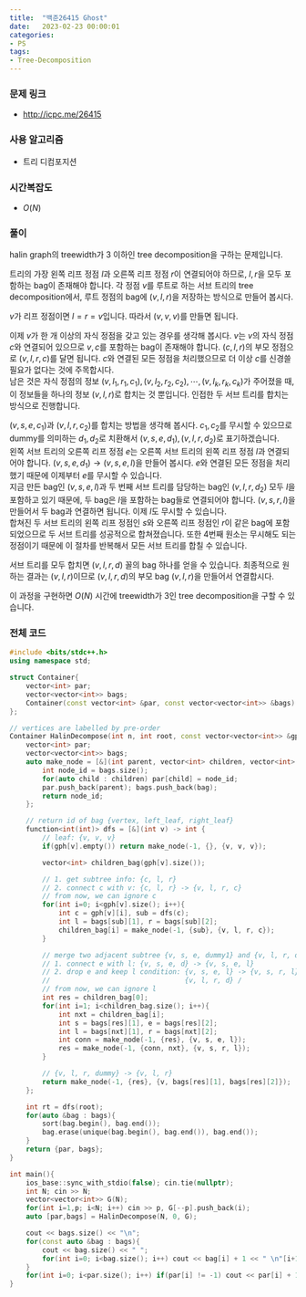 ```yaml
---
title:  "백준26415 Ghost"
date:   2023-02-23 00:00:01
categories:
- PS
tags:
- Tree-Decomposition
---
```


### 문제 링크
* http://icpc.me/26415

### 사용 알고리즘
* 트리 디컴포지션

### 시간복잡도
* $O(N)$

### 풀이
halin graph의 treewidth가 3 이하인 tree decomposition을 구하는 문제입니다.

트리의 가장 왼쪽 리프 정점 $l$과 오른쪽 리프 정점 $r$이 연결되어야 하므로, $l, r$을 모두 포함하는 bag이 존재해야 합니다. 각 정점 $v$를 루트로 하는 서브 트리의 tree decomposition에서, 루트 정점의 bag에 $(v, l, r)$을 저장하는 방식으로 만들어 봅시다.

$v$가 리프 정점이면 $l=r=v$입니다. 따라서 $(v, v, v)$를 만들면 됩니다.

이제 $v$가 한 개 이상의 자식 정점을 갖고 있는 경우를 생각해 봅시다. $v$는 $v$의 자식 정점 $c$와 연결되어 있으므로 $v, c$를 포함하는 bag이 존재해야 합니다. $(c,l,r)$의 부모 정점으로 $(v,l,r,c)$를 달면 됩니다. $c$와 연결된 모든 정점을 처리했으므로 더 이상 $c$를 신경쓸 필요가 없다는 것에 주목합시다.<br>
남은 것은 자식 정점의 정보 $(v,l_1,r_1,c_1), (v,l_2,r_2,c_2), \cdots, (v,l_k,r_k,c_k)$가 주어졌을 때, 이 정보들을 하나의 정보 $(v, l, r)$로 합치는 것 뿐입니다. 인접한 두 서브 트리를 합치는 방식으로 진행합니다.

$(v,s,e,c_1)$과 $(v,l,r,c_2)$를 합치는 방법을 생각해 봅시다. $c_1,c_2$를 무시할 수 있으므로 dummy를 의미하는 $d_1,d_2$로 치환해서 $(v,s,e,d_1), (v,l,r,d_2)$로 표기하겠습니다.<br>
왼쪽 서브 트리의 오른쪽 리프 정점 $e$는 오른쪽 서브 트리의 왼쪽 리프 정점 $l$과 연결되어야 합니다. $(v,s,e,d_1) \rightarrow (v,s,e,l)$을 만들어 봅시다. $e$와 연결된 모든 정점을 처리했기 때문에 이제부터 $e$를 무시할 수 있습니다.<br>
지금 만든 bag인 $(v,s,e,l)$과 두 번째 서브 트리를 담당하는 bag인 $(v,l,r,d_2)$ 모두 $l$을 포함하고 있기 때문에, 두 bag은 $l$을 포함하는 bag들로 연결되어야 합니다. $(v,s,r,l)$을 만들어서 두 bag과 연결하면 됩니다. 이제 $l$도 무시할 수 있습니다.<br>
합쳐진 두 서브 트리의 왼쪽 리프 정점인 $s$와 오른쪽 리프 정점인 $r$이 같은 bag에 포함되었으므로 두 서브 트리를 성공적으로 합쳐졌습니다. 또한 4번째 원소는 무시해도 되는 정점이기 때문에 이 절차를 반복해서 모든 서브 트리를 합칠 수 있습니다.

서브 트리를 모두 합치면 $(v,l,r,d)$ 꼴의 bag 하나를 얻을 수 있습니다. 최종적으로 원하는 결과는 $(v,l,r)$이므로 $(v,l,r,d)$의 부모 bag $(v,l,r)$을 만들어서 연결합시다.

이 과정을 구현하면 $O(N)$ 시간에 treewidth가 3인 tree decomposition을 구할 수 있습니다.

### 전체 코드
```cpp
#include <bits/stdc++.h>
using namespace std;

struct Container{
    vector<int> par;
    vector<vector<int>> bags;
    Container(const vector<int> &par, const vector<vector<int>> &bags) : par(par), bags(bags) {}
};

// vertices are labelled by pre-order
Container HalinDecompose(int n, int root, const vector<vector<int>> &gph){
    vector<int> par;
    vector<vector<int>> bags;
    auto make_node = [&](int parent, vector<int> children, vector<int> bag) -> int {
        int node_id = bags.size();
        for(auto child : children) par[child] = node_id;
        par.push_back(parent); bags.push_back(bag);
        return node_id;
    };

    // return id of bag {vertex, left_leaf, right_leaf}
    function<int(int)> dfs = [&](int v) -> int {
        // leaf: {v, v, v}
        if(gph[v].empty()) return make_node(-1, {}, {v, v, v});

        vector<int> children_bag(gph[v].size());

        // 1. get subtree info: {c, l, r}
        // 2. connect c with v: {c, l, r} -> {v, l, r, c}
        // from now, we can ignore c
        for(int i=0; i<gph[v].size(); i++){
            int c = gph[v][i], sub = dfs(c);
            int l = bags[sub][1], r = bags[sub][2];
            children_bag[i] = make_node(-1, {sub}, {v, l, r, c});
        }

        // merge two adjacent subtree {v, s, e, dummy1} and {v, l, r, dummy2}
        // 1. connect e with l: {v, s, e, d} -> {v, s, e, l}
        // 2. drop e and keep l condition: {v, s, e, l} -> {v, s, r, l}
        //                                 {v, l, r, d} /
        // from now, we can ignore l
        int res = children_bag[0];
        for(int i=1; i<children_bag.size(); i++){
            int nxt = children_bag[i];
            int s = bags[res][1], e = bags[res][2];
            int l = bags[nxt][1], r = bags[nxt][2];
            int conn = make_node(-1, {res}, {v, s, e, l});
            res = make_node(-1, {conn, nxt}, {v, s, r, l});
        }

        // {v, l, r, dummy} -> {v, l, r}
        return make_node(-1, {res}, {v, bags[res][1], bags[res][2]});
    };

    int rt = dfs(root);
    for(auto &bag : bags){
        sort(bag.begin(), bag.end());
        bag.erase(unique(bag.begin(), bag.end()), bag.end());
    }
    return {par, bags};
}

int main(){
    ios_base::sync_with_stdio(false); cin.tie(nullptr);
    int N; cin >> N;
    vector<vector<int>> G(N);
    for(int i=1,p; i<N; i++) cin >> p, G[--p].push_back(i);
    auto [par,bags] = HalinDecompose(N, 0, G);

    cout << bags.size() << "\n";
    for(const auto &bag : bags){
        cout << bag.size() << " ";
        for(int i=0; i<bag.size(); i++) cout << bag[i] + 1 << " \n"[i+1==bag.size()];
    }
    for(int i=0; i<par.size(); i++) if(par[i] != -1) cout << par[i] + 1 << " " << i + 1 << "\n";
}
```
